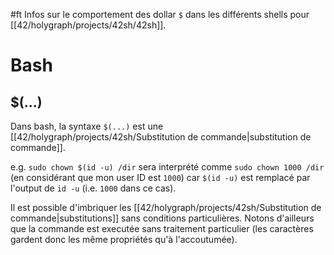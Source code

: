 #ft
Infos sur le comportement des dollar `$` dans les différents shells pour [[42/holygraph/projects/42sh/42sh]].

# Bash
## $(...)
Dans bash, la syntaxe `$(...)` est une [[42/holygraph/projects/42sh/Substitution de commande|substitution de commande]].

e.g. ``sudo chown $(id -u) /dir`` sera interprété comme `sudo chown 1000 /dir` (en considérant que mon user ID est `1000`) car ``$(id -u)`` est remplacé par l'output de `id -u` (i.e. `1000`  dans ce cas).

Il est possible d'imbriquer les [[42/holygraph/projects/42sh/Substitution de commande|substitutions]] sans conditions particulières. Notons d'ailleurs que la commande est executée sans traitement particulier (les caractères gardent donc les même propriétés qu'à l'accoutumée).